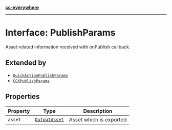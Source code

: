 [**cc-everywhere**](../../../../../../index.md)

***

# Interface: PublishParams

Asset related information received with onPublish callback.

## Extended by

- [`QuickActionPublishParams`](../../../v1-1/output-params-types/interfaces/quick-action-publish-params.md)
- [`CCXPublishParams`](../../../v1-1/output-params-types/interfaces/ccx-publish-params.md)

## Properties

| Property | Type | Description |
| ------ | ------ | ------ |
| `asset` | [`OutputAsset`](../../../asset-types/interfaces/output-asset.md) | Asset which is exported |
